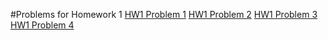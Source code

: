#Problems for Homework 1
[HW1 Problem 1](https://gbmitchell.github.io/math4610/HW1/problem_1.md)
[HW1 Problem 2]()
[HW1 Problem 3]()
[HW1 Problem 4]()
